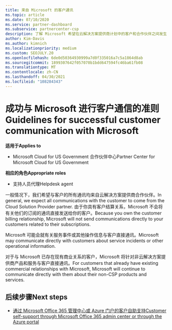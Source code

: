 ```yaml
---
title: 来自 Microsoft 的客户通讯
ms.topic: article
ms.date: 07/10/2020
ms.service: partner-dashboard
ms.subservice: partnercenter-csp
description: 了解 Microsoft 希望在云解决方案提供商计划中的客户和合作伙伴之间发生客户通信的方式。
author: Kim-Davis
ms.author: kimnich
ms.localizationpriority: medium
ms.custom: SEOJULY.20
ms.openlocfilehash: 6de0d50364930999a7d0f335016a7c5a1864d8ab
ms.sourcegitcommit: 1899307642f057070b1bdd647594fc46ba61fb08
ms.translationtype: MT
ms.contentlocale: zh-CN
ms.lasthandoff: 04/30/2021
ms.locfileid: "108284343"
---
```

# <a name="guidelines-for-successful-customer-communication-with-microsoft"></a><span data-ttu-id="391c8-103">成功与 Microsoft 进行客户通信的准则</span><span class="sxs-lookup"><span data-stu-id="391c8-103">Guidelines for successful customer communication with Microsoft</span></span>

<span data-ttu-id="391c8-104">**适用于**</span><span class="sxs-lookup"><span data-stu-id="391c8-104">**Applies to**</span></span>

- <span data-ttu-id="391c8-105">Microsoft Cloud for US Government 合作伙伴中心</span><span class="sxs-lookup"><span data-stu-id="391c8-105">Partner Center for Microsoft Cloud for US Government</span></span>

<span data-ttu-id="391c8-106">**相应的角色**</span><span class="sxs-lookup"><span data-stu-id="391c8-106">**Appropriate roles**</span></span>

- <span data-ttu-id="391c8-107">支持人员代理</span><span class="sxs-lookup"><span data-stu-id="391c8-107">Helpdesk agent</span></span>

<span data-ttu-id="391c8-108">一般情况下，我们希望与客户的所有通讯均来自云解决方案提供商合作伙伴。</span><span class="sxs-lookup"><span data-stu-id="391c8-108">In general, we expect all communications with the customer to come from the Cloud Solution Provider partner.</span></span> <span data-ttu-id="391c8-109">由于你具有客户结算关系，Microsoft 不会将有关他们的订阅的通讯直接发送给你的客户。</span><span class="sxs-lookup"><span data-stu-id="391c8-109">Because you own the customer billing relationship, Microsoft will not send communications directly to your customers related to their subscriptions.</span></span>

<span data-ttu-id="391c8-110">Microsoft 可能会就有关服务事件或其他操作信息与客户直接通讯。</span><span class="sxs-lookup"><span data-stu-id="391c8-110">Microsoft may communicate directly with customers about service incidents or other operational information.</span></span>

<span data-ttu-id="391c8-111">对于与 Microsoft 已存在现有商业关系的客户，Microsoft 将针对非云解决方案提供商产品和服务与客户直接通讯。</span><span class="sxs-lookup"><span data-stu-id="391c8-111">For customers that already have existing commercial relationships with Microsoft, Microsoft will continue to communicate directly with them about their non-CSP products and services.</span></span>

## <a name="next-steps"></a><span data-ttu-id="391c8-112">后续步骤</span><span class="sxs-lookup"><span data-stu-id="391c8-112">Next steps</span></span>

- [<span data-ttu-id="391c8-113">通过 Microsoft Office 365 管理中心或 Azure 门户的客户自助支持</span><span class="sxs-lookup"><span data-stu-id="391c8-113">Customer self-support through Microsoft Office 365 admin center or through the Azure portal</span></span>](customer-self-support.md)